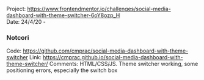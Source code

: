 Project: https://www.frontendmentor.io/challenges/social-media-dashboard-with-theme-switcher-6oY8ozp_H  
Date: 24/4/20 - 

### Notcori 
Code: https://github.com/cmprac/social-media-dashboard-with-theme-switcher
Link: https://cmprac.github.io/social-media-dashboard-with-theme-switcher/
Comments: HTML/CSS/JS. Theme switcher working, some positioning errors, especially the switch box
